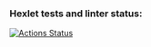### Hexlet tests and linter status:
[![Actions Status](https://github.com/alenavino/python-project-83/actions/workflows/hexlet-check.yml/badge.svg)](https://github.com/alenavino/python-project-83/actions)